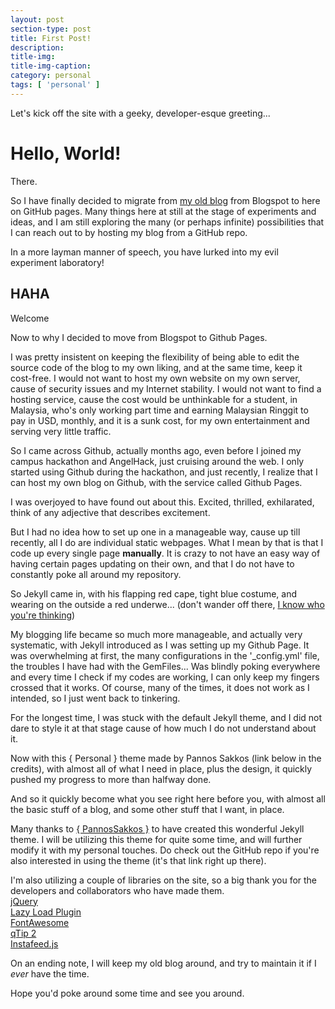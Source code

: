 ```yaml
---
layout: post
section-type: post
title: First Post!
description: 
title-img: 
title-img-caption: 
category: personal
tags: [ 'personal' ]
---
```


Let's kick off the site with a geeky, developer-esque greeting...

# Hello, World!

There.

So I have finally decided to migrate from [my old blog](http://japorized.blogspot.com) from Blogspot to here on GitHub pages. Many things here at still at the stage of experiments and ideas, and I am still exploring the many (or perhaps infinite) possibilities that I can reach out to by hosting my blog from a GitHub repo.

In a more layman manner of speech, you have lurked into my evil experiment laboratory!

## HAHA

Welcome

Now to why I decided to move from Blogspot to Github Pages.

I was pretty insistent on keeping the flexibility of being able to edit the source code of the blog to my own liking, and at the same time, keep it cost-free. I would not want to host my own website on my own server, cause of security issues and my Internet stability. I would not want to find a hosting service, cause the cost would be unthinkable for a student, in Malaysia, who's only working part time and earning Malaysian Ringgit to pay in USD, monthly, and it is a sunk cost, for my own entertainment and serving very little traffic.

So I came across Github, actually months ago, even before I joined my campus hackathon and AngelHack, just cruising around the web. I only started using Github during the hackathon, and just recently, I realize that I can host my own blog on Github, with the service called Github Pages.

I was overjoyed to have found out about this. Excited, thrilled, exhilarated, think of any adjective that describes excitement.

But I had no idea how to set up one in a manageable way, cause up till recently, all I do are individual static webpages. What I mean by that is that I code up every single page **manually**. It is crazy to not have an easy way of having certain pages updating on their own, and that I do not have to constantly poke all around my repository.

So Jekyll came in, with his flapping red cape, tight blue costume, and wearing on the outside a red underwe... (don't wander off there, [I know who you're thinking](https://en.wikipedia.org/wiki/Superman))

My blogging life became so much more manageable, and actually very systematic, with Jekyll introduced as I was setting up my Github Page. It was overwhelming at first, the many configurations in the '_config.yml' file, the troubles I have had with the GemFiles... Was blindly poking everywhere and every time I check if my codes are working, I can only keep my fingers crossed that it works. Of course, many of the times, it does not work as I intended, so I just went back to tinkering.

For the longest time, I was stuck with the default Jekyll theme, and I did not dare to style it at that stage cause of how much I do not understand about it.

Now with this { Personal } theme made by Pannos Sakkos (link below in the credits), with almost all of what I need in place, plus the design, it quickly pushed my progress to more than halfway done.

And so it quickly become what you see right here before you, with almost all the basic stuff of a blog, and some other stuff that I want, in place.

Many thanks to [{ PannosSakkos }](https://github.com/PanosSakkos/personal-jekyll-theme) to have created this wonderful Jekyll theme. I will be utilizing this theme for quite some time, and will further modify it with my personal touches. Do check out the GitHub repo if you're also interested in using the theme (it's that link right up there).

I'm also utilizing a couple of libraries on the site, so a big thank you for the developers and collaborators who have made them.  
[jQuery](http://jquery.com)  
[Lazy Load Plugin](http://www.appelsiini.net/projects/lazyload)  
[FontAwesome](https://fortawesome.github.io/Font-Awesome/)  
[qTip 2](http://qtip2.com)  
[Instafeed.js](http://instafeedjs.com)

On an ending note, I will keep my old blog around, and try to maintain it if I *ever* have the time.

Hope you'd poke around some time and see you around.